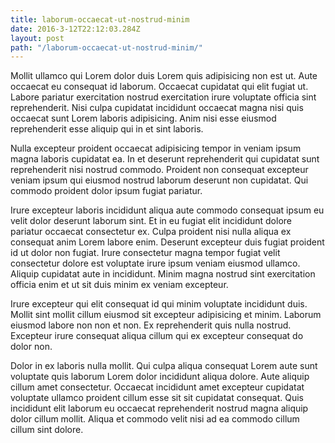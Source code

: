 ```yaml
---
title: laborum-occaecat-ut-nostrud-minim
date: 2016-3-12T22:12:03.284Z
layout: post
path: "/laborum-occaecat-ut-nostrud-minim/"
---
```


Mollit ullamco qui Lorem dolor duis Lorem quis adipisicing non est ut. Aute occaecat eu consequat id laborum. Occaecat cupidatat qui elit fugiat ut. Labore pariatur exercitation nostrud exercitation irure voluptate officia sint reprehenderit. Nisi culpa cupidatat incididunt occaecat magna nisi quis occaecat sunt Lorem laboris adipisicing. Anim nisi esse eiusmod reprehenderit esse aliquip qui in et sint laboris.

Nulla excepteur proident occaecat adipisicing tempor in veniam ipsum magna laboris cupidatat ea. In et deserunt reprehenderit qui cupidatat sunt reprehenderit nisi nostrud commodo. Proident non consequat excepteur veniam ipsum qui eiusmod nostrud laborum deserunt non cupidatat. Qui commodo proident dolor ipsum fugiat pariatur.

Irure excepteur laboris incididunt aliqua aute commodo consequat ipsum eu velit dolor deserunt laborum sint. Et in eu fugiat elit incididunt dolore pariatur occaecat consectetur ex. Culpa proident nisi nulla aliqua ex consequat anim Lorem labore enim. Deserunt excepteur duis fugiat proident id ut dolor non fugiat. Irure consectetur magna tempor fugiat velit consectetur dolore est voluptate irure ipsum veniam eiusmod ullamco. Aliquip cupidatat aute in incididunt. Minim magna nostrud sint exercitation officia enim et ut sit duis minim ex veniam excepteur.

Irure excepteur qui elit consequat id qui minim voluptate incididunt duis. Mollit sint mollit cillum eiusmod sit excepteur adipisicing et minim. Laborum eiusmod labore non non et non. Ex reprehenderit quis nulla nostrud. Excepteur irure consequat aliqua cillum qui ex excepteur consequat do dolor non.

Dolor in ex laboris nulla mollit. Qui culpa aliqua consequat Lorem aute sunt voluptate quis laborum Lorem dolor incididunt aliqua dolore. Aute aliquip cillum amet consectetur. Occaecat incididunt amet excepteur cupidatat voluptate ullamco proident cillum esse sit sit cupidatat consequat. Quis incididunt elit laborum eu occaecat reprehenderit nostrud magna aliquip dolor cillum mollit. Aliqua et commodo velit nisi ad ea commodo cillum cillum sint dolore.